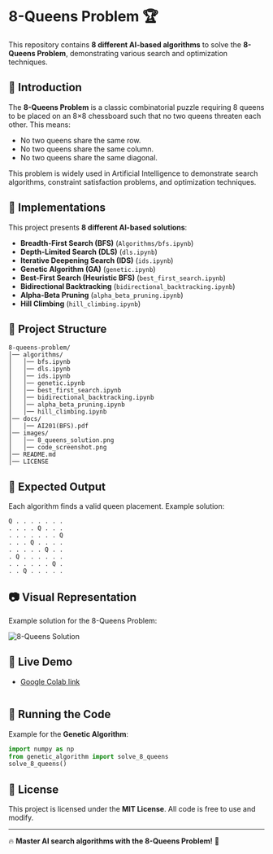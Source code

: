 # 8-Queens Problem 🏆


This repository contains **8 different AI-based algorithms** to solve the **8-Queens Problem**, demonstrating various search and optimization techniques.

## 🌟 Introduction
The **8-Queens Problem** is a classic combinatorial puzzle requiring 8 queens to be placed on an 8×8 chessboard such that no two queens threaten each other. This means:
- No two queens share the same row.
- No two queens share the same column.
- No two queens share the same diagonal.

This problem is widely used in Artificial Intelligence to demonstrate search algorithms, constraint satisfaction problems, and optimization techniques.

## 🚀 Implementations
This project presents **8 different AI-based solutions**:
- **Breadth-First Search (BFS)** (`Algorithms/bfs.ipynb`)
- **Depth-Limited Search (DLS)** (`dls.ipynb`)
- **Iterative Deepening Search (IDS)** (`ids.ipynb`)
- **Genetic Algorithm (GA)** (`genetic.ipynb`)
- **Best-First Search (Heuristic BFS)** (`best_first_search.ipynb`)
- **Bidirectional Backtracking** (`bidirectional_backtracking.ipynb`)
- **Alpha-Beta Pruning** (`alpha_beta_pruning.ipynb`)
- **Hill Climbing** (`hill_climbing.ipynb`)

## 📂 Project Structure
```
8-queens-problem/
│── algorithms/
│   │── bfs.ipynb
│   │── dls.ipynb
│   │── ids.ipynb
│   │── genetic.ipynb
│   │── best_first_search.ipynb
│   │── bidirectional_backtracking.ipynb
│   │── alpha_beta_pruning.ipynb
│   │── hill_climbing.ipynb
│── docs/
│   │── AI201(BFS).pdf
│── images/
│   │── 8_queens_solution.png
│   │── code_screenshot.png
│── README.md
│── LICENSE
```

## 🎯 Expected Output
Each algorithm finds a valid queen placement. Example solution:
```
Q . . . . . . .
. . . . Q . . .
. . . . . . . Q
. . . Q . . . .
. . . . . Q . .
. Q . . . . . .
. . . . . . Q .
. . Q . . . . .
```

## 📷 Visual Representation
Example solution for the 8-Queens Problem:

![8-Queens Solution]([https://l1nk.dev/3E5bO)

## 🚀 Live Demo
- [Google Colab link](https://colab.research.google.com/drive/171nh_5z0hInLo6Nenitl5q_cSwv566Cj?usp=sharing)
   ```

## 🚀 Running the Code
Example for the **Genetic Algorithm**:
```python
import numpy as np
from genetic_algorithm import solve_8_queens
solve_8_queens()
```


## 📜 License
This project is licensed under the **MIT License**. All code is free to use and modify.

---
🔥 **Master AI search algorithms with the 8-Queens Problem!** 🚀

